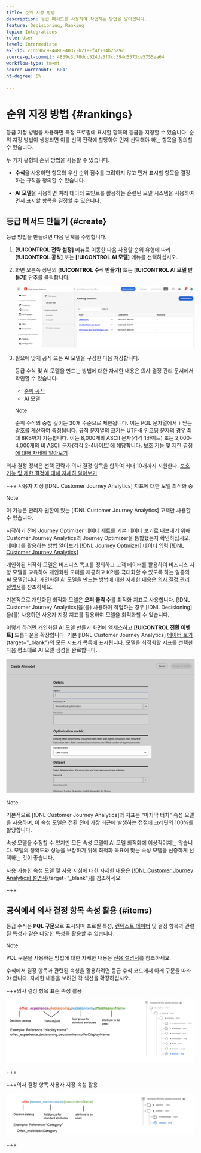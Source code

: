 ```yaml
---
title: 순위 지정 방법
description: 등급 메서드를 사용하여 작업하는 방법을 알아봅니다.
feature: Decisioning, Ranking
topic: Integrations
role: User
level: Intermediate
exl-id: c1d69bc9-4486-4037-b218-f4f704b2ba9c
source-git-commit: 4839c3c70dcc524da5f3cc394d5573ce5755ea64
workflow-type: tm+mt
source-wordcount: '604'
ht-degree: 5%

---
```


# 순위 지정 방법 {#rankings}

등급 지정 방법을 사용하면 특정 프로필에 표시할 항목의 등급을 지정할 수 있습니다. 순위 지정 방법이 생성되면 이를 선택 전략에 할당하여 먼저 선택해야 하는 항목을 정의할 수 있습니다.

두 가지 유형의 순위 방법을 사용할 수 있습니다.

* **수식**&#x200B;을 사용하면 항목의 우선 순위 점수를 고려하지 않고 먼저 표시할 항목을 결정하는 규칙을 정의할 수 있습니다.

* **AI 모델**&#x200B;을 사용하면 여러 데이터 포인트를 활용하는 훈련된 모델 시스템을 사용하여 먼저 표시할 항목을 결정할 수 있습니다.

## 등급 메서드 만들기 {#create}

등급 방법을 만들려면 다음 단계를 수행합니다.

1. **[!UICONTROL 전략 설정]** 메뉴로 이동한 다음 사용할 순위 유형에 따라 **[!UICONTROL 공식]** 또는 **[!UICONTROL AI 모델]** 메뉴를 선택하십시오.

1. 화면 오른쪽 상단의 **[!UICONTROL 수식 만들기]** 또는 **[!UICONTROL AI 모델 만들기]** 단추를 클릭합니다.

   ![](assets/ranking-create.png)

1. 필요에 맞게 공식 또는 AI 모델을 구성한 다음 저장합니다.

   등급 수식 및 AI 모델을 만드는 방법에 대한 자세한 내용은 의사 결정 관리 문서에서 확인할 수 있습니다.

   * [순위 공식](exd-ranking-formulas.md)
   * [AI 모델](../offers/ranking/ai-models.md)

   >[!NOTE]
   >
   >순위 수식의 중첩 깊이는 30개 수준으로 제한됩니다. 이는 PQL 문자열에서 `)` 닫는 괄호를 계산하여 측정됩니다. 규칙 문자열의 크기는 UTF-8 인코딩 문자의 경우 최대 8KB까지 가능합니다. 이는 8,000개의 ASCII 문자(각각 1바이트) 또는 2,000-4,000개의 비 ASCII 문자(각각 2-4바이트)에 해당합니다. [보호 기능 및 제한 결정에 대해 자세히 알아보기](gs-experience-decisioning.md#guardrails)

의사 결정 정책은 선택 전략과 의사 결정 항목을 합하여 최대 10개까지 지원한다. [보호 기능 및 제한 결정에 대해 자세히 알아보기](gs-experience-decisioning.md#guardrails)

+++ 사용자 지정 [!DNL Customer Journey Analytics] 지표에 대한 모델 최적화 중

>[!NOTE]
>
>이 기능은 관리자 권한이 있는 [!DNL Customer Journey Analytics] 고객만 사용할 수 있습니다.
>
>시작하기 전에 Journey Optimizer 데이터 세트를 기본 데이터 보기로 내보내기 위해 Customer Journey Analytics과 Journey Optimizer을 통합했는지 확인하십시오. [데이터를 활용하는 방법 알아보기 [!DNL Journey Optmizer] 데이터 입력 [!DNL Customer Journey Analytics]](../reports/cja-ajo.md)

개인화된 최적화 모델은 비즈니스 목표를 정의하고 고객 데이터를 활용하여 비즈니스 지향 모델을 교육하여 개인화된 오퍼를 제공하고 KPI를 극대화할 수 있도록 하는 일종의 AI 모델입니다. 개인화된 AI 모델을 만드는 방법에 대한 자세한 내용은 [의사 결정 관리 설명서](../offers/ranking/personalized-optimization-model.md)를 참조하세요.

기본적으로 개인화된 최적화 모델은 **오퍼 클릭 수**&#x200B;를 최적화 지표로 사용합니다. [!DNL Customer Journey Analytics]을(를) 사용하여 작업하는 경우 [!DNL Decisioning]을(를) 사용하면 사용자 지정 지표를 활용하여 모델을 최적화할 수 있습니다.

이렇게 하려면 개인화된 AI 모델 만들기 화면에 액세스하고 **[!UICONTROL 전환 이벤트]** 드롭다운을 확장합니다. 기본 [!DNL Customer Journey Analytics] [데이터 보기](https://experienceleague.adobe.com/en/docs/analytics-platform/using/cja-dataviews/data-views){target="_blank"}의 모든 지표가 목록에 표시됩니다. 모델을 최적화할 지표를 선택한 다음 평소대로 AI 모델 생성을 완료합니다.

![](assets/ai-ranking-custom-metrics.png)

>[!NOTE]
>
>기본적으로 [!DNL Customer Journey Analytics]의 지표는 &quot;마지막 터치&quot; 속성 모델을 사용하며, 이 속성 모델은 전환 전에 가장 최근에 발생하는 접점에 크레딧의 100%를 할당합니다.
>
>속성 모델을 수정할 수 있지만 모든 속성 모델이 AI 모델 최적화에 이상적이지는 않습니다. 모델의 정확도와 성능을 보장하기 위해 최적화 목표에 맞는 속성 모델을 신중하게 선택하는 것이 좋습니다.
>
>사용 가능한 속성 모델 및 사용 지침에 대한 자세한 내용은 [[!DNL Customer Journey Analytics] 설명서](https://experienceleague.adobe.com/en/docs/analytics-platform/using/cja-dataviews/component-settings/attribution){target="_blank"}를 참조하세요.

+++

## 공식에서 의사 결정 항목 속성 활용 {#items}

등급 수식은 **PQL 구문**&#x200B;으로 표시되며 프로필 특성, [컨텍스트 데이터](context-data.md) 및 결정 항목과 관련된 특성과 같은 다양한 특성을 활용할 수 있습니다.

>[!NOTE]
>
>PQL 구문을 사용하는 방법에 대한 자세한 내용은 [전용 설명서](https://experienceleague.adobe.com/docs/experience-platform/segmentation/pql/overview.html?lang=ko)를 참조하세요.

수식에서 결정 항목과 관련된 속성을 활용하려면 등급 수식 코드에서 아래 구문을 따라야 합니다. 자세한 내용을 보려면 각 섹션을 확장하십시오.

+++의사 결정 항목 표준 속성 활용

![](assets/formula-attribute.png)

+++

+++의사 결정 항목 사용자 지정 속성 활용

![](assets/formula-attribute-custom.png)

+++
